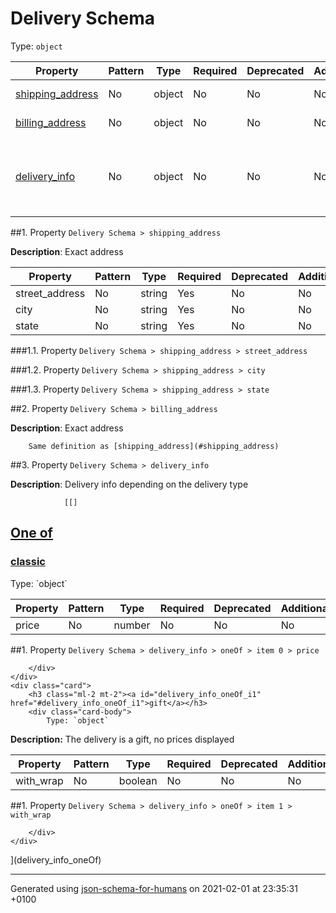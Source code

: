 # Delivery Schema
Type: `object`

| Property | Pattern | Type | Required | Deprecated | Additional | Description |
| -------- | ------- | ---- | -------- | ---------- | ---------- | ----------- |
| [shipping_address](#shipping_address)|No|object|No|No| No|Exact address|
| [billing_address](#billing_address)|No|object|No|No| No|Exact address|
| [delivery_info](#delivery_info)|No|object|No|No| No|Delivery info depending on the delivery type|

##<a name="shipping_address"></a>1.  Property `Delivery Schema > shipping_address`

**Description**:  Exact address

| Property | Pattern | Type | Required | Deprecated | Additional | Description |
| -------- | ------- | ---- | -------- | ---------- | ---------- | ----------- |
|street_address|No|string|Yes|No| No||
|city|No|string|Yes|No| No||
|state|No|string|Yes|No| No||

###<a name="shipping_address_street_address"></a>1.1.  Property `Delivery Schema > shipping_address > street_address`

###<a name="shipping_address_city"></a>1.2.  Property `Delivery Schema > shipping_address > city`

###<a name="shipping_address_state"></a>1.3.  Property `Delivery Schema > shipping_address > state`

##<a name="billing_address"></a>2.  Property `Delivery Schema > billing_address`

**Description**:  Exact address

        Same definition as [shipping_address](#shipping_address)

##<a name="delivery_info"></a>3.  Property `Delivery Schema > delivery_info`

**Description**:  Delivery info depending on the delivery type

                [[]
<a id="delivery_info_oneOf" href="#delivery_info_oneOf">
    <h2 class="handle ml-2 mt-2">
      <label>One of</label>
    </h2>
</a>
    <div class="card">
        <h3 class="ml-2 mt-2"><a id="delivery_info_oneOf_i0" href="#delivery_info_oneOf_i0">classic</a></h3>
        <div class="card-body">
            Type: `object`

| Property | Pattern | Type | Required | Deprecated | Additional | Description |
| -------- | ------- | ---- | -------- | ---------- | ---------- | ----------- |
|price|No|number|No|No| No||

##<a name="delivery_info_oneOf_i0_price"></a>1.  Property `Delivery Schema > delivery_info > oneOf > item 0 > price`

        </div>
    </div>
    <div class="card">
        <h3 class="ml-2 mt-2"><a id="delivery_info_oneOf_i1" href="#delivery_info_oneOf_i1">gift</a></h3>
        <div class="card-body">
            Type: `object`

**Description:** The delivery is a gift, no prices displayed

| Property | Pattern | Type | Required | Deprecated | Additional | Description |
| -------- | ------- | ---- | -------- | ---------- | ---------- | ----------- |
|with_wrap|No|boolean|No|No| No||

##<a name="delivery_info_oneOf_i1_with_wrap"></a>1.  Property `Delivery Schema > delivery_info > oneOf > item 1 > with_wrap`

        </div>
    </div>
](delivery_info_oneOf)

----------------------------------------------------------------------------------------------------------------------------
Generated using [json-schema-for-humans](https://github.com/coveooss/json-schema-for-humans) on 2021-02-01 at 23:35:31 +0100